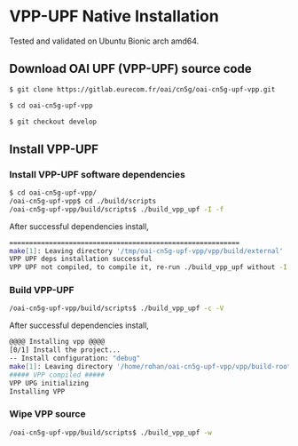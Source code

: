 # VPP-UPF Native Installation

Tested and validated on Ubuntu Bionic arch amd64.

## Download OAI UPF (VPP-UPF) source code

```bash
$ git clone https://gitlab.eurecom.fr/oai/cn5g/oai-cn5g-upf-vpp.git

$ cd oai-cn5g-upf-vpp

$ git checkout develop
```

## Install VPP-UPF

### Install VPP-UPF software dependencies

```bash
$ cd oai-cn5g-upf-vpp/
/oai-cn5g-upf-vpp$ cd ./build/scripts
/oai-cn5g-upf-vpp/build/scripts$ ./build_vpp_upf -I -f
```

After successful dependencies install, 
```bash
==========================================================
make[1]: Leaving directory '/tmp/oai-cn5g-upf-vpp/vpp/build/external'
VPP UPF deps installation successful
VPP UPF not compiled, to compile it, re-run ./build_vpp_upf without -I option
```
### Build VPP-UPF 

```bash
/oai-cn5g-upf-vpp/build/scripts$ ./build_vpp_upf -c -V 
```
After successful dependencies install, 
```bash
@@@@ Installing vpp @@@@
[0/1] Install the project...
-- Install configuration: "debug"
make[1]: Leaving directory '/home/rohan/oai-cn5g-upf-vpp/vpp/build-root'
##### VPP compiled #####
VPP UPG initializing
Installing VPP
```
### Wipe VPP source
```bash
/oai-cn5g-upf-vpp/build/scripts$ ./build_vpp_upf -w
```
